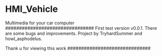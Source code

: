 # HMI_Vehicle
Multimedia for your car computer
################################
First test version v0.0.1. There are some bugs and improvements. 
Project by TryhardSummer and howl_asphodelus.

Thank u for viewing this work
##############################
